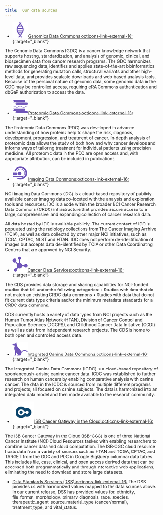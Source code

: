 ```yaml
---
title:  Our data sources
---
```


- ![](../images/genomic-data-commons-gdc_0.png)[Genomics Data Commons:octicons-link-external-16:](https://datacommons.cancer.gov/repository/genomic-data-commons){:target="_blank"}

The Genomic Data Commons (GDC) is a cancer knowledge network that supports hosting, standardization, and analysis of genomic, clinical, and biospecimen data from cancer research programs. The GDC harmonizes raw sequencing data, identifies and applies state-of-the-art bioinformatics methods for generating mutation calls, structural variants and other high-level data, and provides scalable downloads and web-based analysis tools. Because of the personal nature of genomic data, some genomic data in the GDC may be controlled access, requiring eRA Commons authentication and dbGaP authorization to access the data. 


- ![](../images/proteomic-data-commons-pdc_0.png)[Proteomic Data Commons:octicons-link-external-16:](https://datacommons.cancer.gov/repository/proteomic-data-commons){:target="_blank"}

The Proteomic Data Commons (PDC) was developed to advance understanding of how proteins help to shape the risk, diagnosis, development, progression, and treatment of cancer. In-depth analysis of proteomic data allows the study of both how and why cancer develops and informs ways of tailoring treatment for individual patients using precision medicine. All proteomic data in the PDC are open access and, with appropriate attribution, can be included in publications.


- ![](../images/imaging-data-commons-idc_0.png)[Imaging Data Commons:octicons-link-external-16:](https://datacommons.cancer.gov/repository/imaging-data-commons){:target="_blank"}

NCI Imaging Data Commons (IDC) is a cloud-based repository of publicly available cancer imaging data co-located with the analysis and exploration tools and resources. IDC is a node within the broader NCI Cancer Research Data Commons (CRDC) infrastructure that provides secure access to a large, comprehensive, and expanding collection of cancer research data.

All data hosted by IDC is available publicly. The current content of IDC is populated using the radiology collections from The Cancer Imaging Archive (TCIA), as well as data collected by other major NCI initiatives, such as TCGA, CPTAC, NLST and HTAN. IDC does not perform de-identification of images but accepts data de-identified by TCIA or other Data Coordinating Centers that are approved by NCI Security.


- ![](../images/cancer-data-service-cds_0.png)[Cancer Data Services:octicons-link-external-16:](https://datacommons.cancer.gov/repository/cancer-data-service){:target="_blank"}

The CDS provides data storage and sharing capabilities for NCI-funded studies that fall under the following categories:
•    Studies with data that do not match an existing CRDC data commons 
•    Studies with data that do not fit current data type criteria and/or the minimum metadata standards for a CRDC data commons. 

CDS currently hosts a variety of data types from NCI projects such as the Human Tumor Atlas Network (HTAN), Division of Cancer Control and Population Sciences (DCCPS), and Childhood Cancer Data Initiative (CCDI) as well as data from independent research projects. The CDS is home to both open and controlled access data.

- ![](../images/integrated-canine-data-commons-icdc_0.png)[Integrated Canine Data Commons:octicons-link-external-16:](https://caninecommons.cancer.gov/#/explore){:target="_blank"}

The Integrated Canine Data Commons (ICDC) is a cloud-based repository of spontaneously-arising canine cancer data. ICDC was established to further research on human cancers by enabling comparative analysis with canine cancer. The data in the ICDC is sourced from multiple different programs and projects; all focused on canine subjects. The data is harmonized into an integrated data model and then made available to the research community. 

- ![](../images/isb-cancer-gateway-in-the-cloud.png)[ISB Cancer Gateway in the Cloud:octicons-link-external-16:](https://www.isb-cgc.org/){:target="_blank"}

The ISB Cancer Gateway in the Cloud (ISB-CGC) is one of three National Cancer Institute (NCI) Cloud Resources tasked with enabling researchers to combine cancer data and cloud computation. The ISB-CGC cloud resource hosts data from a variety of sources such as HTAN and TCGA, CPTAC, and TARGET from the GDC and PDC in Google BigQuery columnar data tables. This includes file, case, clinical, and open access derived data that can be accessed both programmatically and through interactive web applications, eliminating the need to download and store large data sets.

- [Data Standards Services (DSS):octicons-link-external-16:](https://datascience.cancer.gov/data-commons/data-standards-services)
The DSS provides us with harmonized values mapped to the data sources above. In our current release, DSS has provided values for: ethnicity, file_format, morphology, primary_diagnosis, race, species, therapeutic_agent, source_material_type (cancer/normal), treatment_type, and vital_status.


